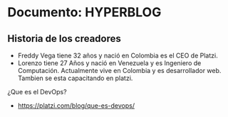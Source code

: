 # Documento: HYPERBLOG

## Historia de los creadores
- Freddy Vega tiene 32 años y nació en Colombia es el CEO de Platzi.
- Lorenzo tiene 27 Años y nació en Venezuela y es Ingeniero de Computación. Actualmente vive en Colombia y es desarrollador web. Tambien se esta capacitando en platzi.

¿Que es el DevOps?
- https://platzi.com/blog/que-es-devops/